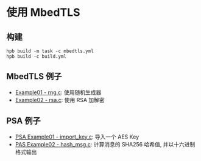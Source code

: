 # 使用 MbedTLS

## 构建
```
hpb build -m task -c mbedtls.yml
hpb build -c build.yml
```
## MbedTLS 例子
* [Example01 - rng.c](../example/example01_rng/rng.c): 使用随机生成器
* [Example02 - rsa.c](../example/example02_rsa/rsa.c): 使用 RSA 加解密

## PSA 例子
* [PSA Example01 - import_key.c](../psa_example/psa_example01_import_key/import_key.c): 导入一个 AES Key
* [PAS Example02 - hash_msg.c](../psa_example/psa_example02_hash_msg/hash_msg.c): 计算消息的 SHA256 哈希值, 并以十六进制格式输出
